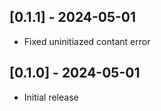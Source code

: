## [0.1.1] - 2024-05-01

- Fixed uninitiazed contant error

## [0.1.0] - 2024-05-01

- Initial release
